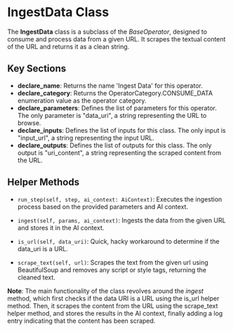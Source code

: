 # IngestData Class

The **IngestData** class is a subclass of the _BaseOperator_, designed to consume and process data from a given URL. It scrapes the textual content of the URL and returns it as a clean string. 

## Key Sections

- **declare_name**: Returns the name 'Ingest Data' for this operator.
- **declare_category**: Returns the OperatorCategory.CONSUME_DATA enumeration value as the operator category.
- **declare_parameters**: Defines the list of parameters for this operator. The only parameter is "data_uri", a string representing the URL to browse.
- **declare_inputs**: Defines the list of inputs for this class. The only input is "input_url", a string representing the input URL.
- **declare_outputs**: Defines the list of outputs for this class. The only output is "uri_content", a string representing the scraped content from the URL.

## Helper Methods

- `run_step(self, step, ai_context: AiContext)`: Executes the ingestion process based on the provided parameters and AI context.

- `ingest(self, params, ai_context)`: Ingests the data from the given URL and stores it in the AI context.

- `is_url(self, data_uri)`: Quick, hacky workaround to determine if the data_uri is a URL.

- `scrape_text(self, url)`: Scrapes the text from the given url using BeautifulSoup and removes any script or style tags, returning the cleaned text.

**Note**: The main functionality of the class revolves around the _ingest_ method, which first checks if the data URI is a URL using the is_url helper method. Then, it scrapes the content from the URL using the scrape_text helper method, and stores the results in the AI context, finally adding a log entry indicating that the content has been scraped.